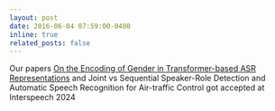 ```yaml
---
layout: post
date: 2016-06-04 07:59:00-0400
inline: true
related_posts: false
---
```


Our papers [On the Encoding of Gender in Transformer\-based ASR Representations](https://arxiv.org/abs/2406.09855) and Joint vs Sequential Speaker\-Role Detection and Automatic Speech Recognition for Air\-traffic Control got accepted at Interspeech 2024

